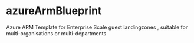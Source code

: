 # azureArmBlueprint
Azure ARM Template for Enterprise Scale guest landingzones , suitable for multi-organisations or multi-departments
